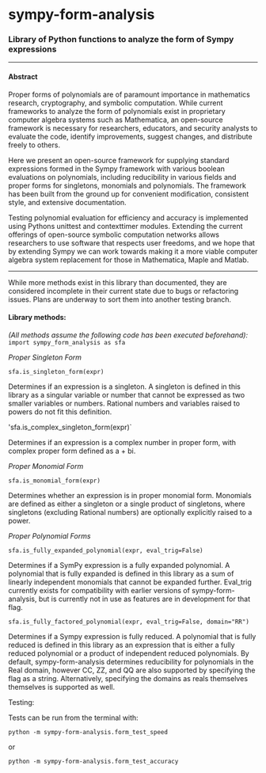 # sympy-form-analysis
### Library of Python functions to analyze the form of Sympy expressions

-----

#### Abstract

Proper forms of polynomials are of paramount importance in mathematics research, cryptography, and symbolic computation. While current frameworks to analyze the form of polynomials exist in proprietary computer algebra systems such as Mathematica, an open-source framework is necessary for researchers, educators, and security analysts to evaluate
the code, identify improvements, suggest changes, and distribute freely to
others.

Here we present an open-source framework for supplying standard expressions formed in the Sympy framework with various boolean evaluations on polynomials, including reducibility in various fields and proper forms for singletons, monomials and polynomials. The framework has been built from the ground up for convenient modification, consistent style, and extensive documentation. 

Testing polynomial evaluation for efficiency and accuracy is implemented using Pythons unittest and contexttimer modules. Extending the current offerings of open-source symbolic computation networks allows researchers to use software that respects user freedoms, and we hope that by extending Sympy we can work towards making it a more viable computer algebra system replacement for those in Mathematica, Maple and Matlab.

------
While more methods exist in this library than documented, they are considered incomplete in their current state due to bugs or refactoring issues. Plans are underway to sort them into another testing branch.


#### Library methods:
_(All methods assume the following code has been executed beforehand):_
`import sympy_form_analysis as sfa`

_Proper Singleton Form_

`sfa.is_singleton_form(expr)`

Determines if an expression is a singleton. A singleton is defined in this library as a singular variable or number that cannot be expressed as two smaller variables or numbers. Rational numbers and variables raised to powers do not fit this definition.

'sfa.is_complex_singleton_form(expr)`

Determines if an expression is a complex number in proper form, with complex proper form defined as a + bi.


_Proper Monomial Form_

`sfa.is_monomial_form(expr)`

Determines whether an expression is in proper monomial form. Monomials are defined as either a singleton or a single product of singletons, where singletons (excluding Rational numbers) are optionally explicitly raised to a power.

_Proper Polynomial Forms_

`sfa.is_fully_expanded_polynomial(expr, eval_trig=False)`

Determines if a SymPy expression is a fully expanded polynomial. A polynomial that is fully expanded is defined in this library as a sum of linearly independent monomials that cannot be expanded further. Eval_trig currently exists for compatibility with earlier versions of sympy-form-analysis, but is currently not in use as features are in development for that flag.

`sfa.is_fully_factored_polynomial(expr, eval_trig=False, domain="RR")`

Determines if a Sympy expression is fully reduced. A polynomial that is fully reduced is defined in this library as an expression that is either a fully reduced polynomial or a product of independent reduced polynomials. By default, sympy-form-analysis determines reducibility for polynomials in the Real domain, however CC, ZZ, and QQ are also supported by specifying the flag as a string. Alternatively, specifying the domains as reals themselves themselves is supported as well.

Testing:

Tests can be run from the terminal with:

`python -m sympy-form-analysis.form_test_speed`

or

`python -m sympy-form-analysis.form_test_accuracy`
